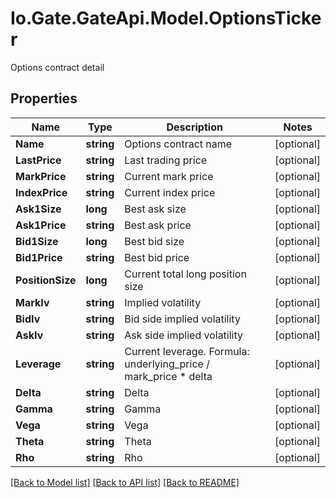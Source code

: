 
# Io.Gate.GateApi.Model.OptionsTicker

Options contract detail

## Properties

Name | Type | Description | Notes
------------ | ------------- | ------------- | -------------
**Name** | **string** | Options contract name | [optional] 
**LastPrice** | **string** | Last trading price | [optional] 
**MarkPrice** | **string** | Current mark price | [optional] 
**IndexPrice** | **string** | Current index price | [optional] 
**Ask1Size** | **long** | Best ask size | [optional] 
**Ask1Price** | **string** | Best ask price | [optional] 
**Bid1Size** | **long** | Best bid size | [optional] 
**Bid1Price** | **string** | Best bid price | [optional] 
**PositionSize** | **long** | Current total long position size | [optional] 
**MarkIv** | **string** | Implied volatility | [optional] 
**BidIv** | **string** | Bid side implied volatility | [optional] 
**AskIv** | **string** | Ask side implied volatility | [optional] 
**Leverage** | **string** | Current leverage. Formula: underlying_price / mark_price * delta | [optional] 
**Delta** | **string** | Delta | [optional] 
**Gamma** | **string** | Gamma | [optional] 
**Vega** | **string** | Vega | [optional] 
**Theta** | **string** | Theta | [optional] 
**Rho** | **string** | Rho | [optional] 

[[Back to Model list]](../README.md#documentation-for-models)
[[Back to API list]](../README.md#documentation-for-api-endpoints)
[[Back to README]](../README.md)
